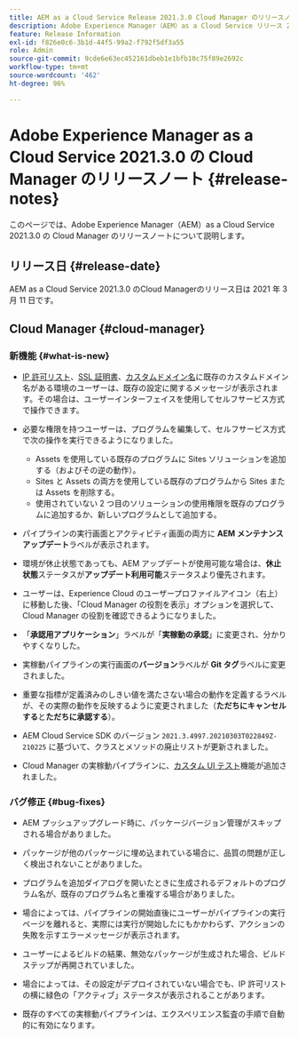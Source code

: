```yaml
---
title: AEM as a Cloud Service Release 2021.3.0 Cloud Manager のリリースノート
description: Adobe Experience Manager（AEM）as a Cloud Service リリース 2021.3.0 の Cloud Manager のリリースノート
feature: Release Information
exl-id: f826e0c6-3b1d-44f5-99a2-f792f5df3a55
role: Admin
source-git-commit: 9cde6e63ec452161dbeb1e1bfb10c75f89e2692c
workflow-type: tm+mt
source-wordcount: '462'
ht-degree: 96%

---
```


# Adobe Experience Manager as a Cloud Service 2021.3.0 の Cloud Manager のリリースノート {#release-notes}

このページでは、Adobe Experience Manager（AEM）as a Cloud Service 2021.3.0 の Cloud Manager のリリースノートについて説明します。

## リリース日 {#release-date}

AEM as a Cloud Service 2021.3.0 のCloud Managerのリリース日は 2021 年 3 月 11 日です。

## Cloud Manager {#cloud-manager}

### 新機能 {#what-is-new}

* [IP 許可リスト](/help/implementing/cloud-manager/ip-allow-lists/managing-ip-allow-lists.md#pre-existing-cdn)、[SSL 証明書](/help/implementing/cloud-manager/managing-ssl-certifications/managing-certificates.md#pre-existing-cdn)、[カスタムドメイン名](/help/implementing/cloud-manager/custom-domain-names/check-domain-name-status.md#pre-existing-cdn)に既存のカスタムドメイン名がある環境のユーザーは、既存の設定に関するメッセージが表示されます。その場合は、ユーザーインターフェイスを使用してセルフサービス方式で操作できます。

* 必要な権限を持つユーザーは、プログラムを編集して、セルフサービス方式で次の操作を実行できるようになりました。
   * Assets を使用している既存のプログラムに Sites ソリューションを追加する（およびその逆の動作）。
   * Sites と Assets の両方を使用している既存のプログラムから Sites または Assets を削除する。
   * 使用されていない 2 つ目のソリューションの使用権限を既存のプログラムに追加するか、新しいプログラムとして追加する。

* パイプラインの実行画面とアクティビティ画面の両方に **AEM メンテナンスアップデート**&#x200B;ラベルが表示されます。

* 環境が休止状態であっても、AEM アップデートが使用可能な場合は、**休止状態**&#x200B;ステータスが&#x200B;**アップデート利用可能**&#x200B;ステータスより優先されます。

* ユーザーは、Experience Cloud のユーザープロファイルアイコン（右上）に移動した後、「Cloud Manager の役割を表示」オプションを選択して、Cloud Manager の役割を確認できるようになりました。

* 「**承認用アプリケーション**」ラベルが「**実稼動の承認**」に変更され、分かりやすくなりした。

* 実稼動パイプラインの実行画面の&#x200B;**バージョン**&#x200B;ラベルが **Git タグ**&#x200B;ラベルに変更されました。

* 重要な指標が定義済みのしきい値を満たさない場合の動作を定義するラベルが、その実際の動作を反映するように変更されました（**ただちにキャンセルする**&#x200B;と&#x200B;**ただちに承認する**）。

* AEM Cloud Service SDK のバージョン `2021.3.4997.20210303T022849Z-210225` に基づいて、クラスとメソッドの廃止リストが更新されました。

* Cloud Manager の実稼動パイプラインに、[カスタム UI テスト](/help/implementing/cloud-manager/functional-testing.md#custom-ui-testing)機能が追加されました。

### バグ修正  {#bug-fixes}

* AEM プッシュアップグレード時に、パッケージバージョン管理がスキップされる場合がありました。

* パッケージが他のパッケージに埋め込まれている場合に、品質の問題が正しく検出されないことがありました。

* プログラムを追加ダイアログを開いたときに生成されるデフォルトのプログラム名が、既存のプログラム名と重複する場合がありました。

* 場合によっては、パイプラインの開始直後にユーザーがパイプラインの実行ページを離れると、実際には実行が開始したにもかかわらず、アクションの失敗を示すエラーメッセージが表示されます。

* ユーザーによるビルドの結果、無効なパッケージが生成された場合、ビルドステップが再開されていました。

* 場合によっては、その設定がデプロイされていない場合でも、IP 許可リストの横に緑色の「アクティブ」ステータスが表示されることがあります。

* 既存のすべての実稼動パイプラインは、エクスペリエンス監査の手順で自動的に有効になります。
